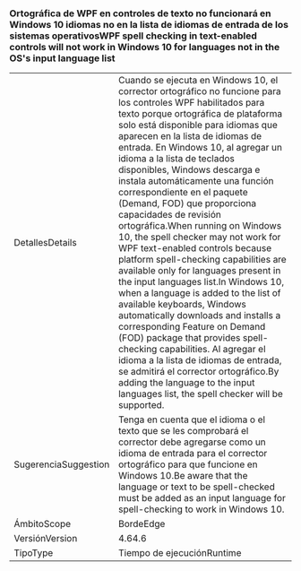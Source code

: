 ### <a name="wpf-spell-checking-in-text-enabled-controls-will-not-work-in-windows-10-for-languages-not-in-the-oss-input-language-list"></a><span data-ttu-id="4b4b4-101">Ortográfica de WPF en controles de texto no funcionará en Windows 10 idiomas no en la lista de idiomas de entrada de los sistemas operativos</span><span class="sxs-lookup"><span data-stu-id="4b4b4-101">WPF spell checking in text-enabled controls will not work in Windows 10 for languages not in the OS's input language list</span></span>

|   |   |
|---|---|
|<span data-ttu-id="4b4b4-102">Detalles</span><span class="sxs-lookup"><span data-stu-id="4b4b4-102">Details</span></span>|<span data-ttu-id="4b4b4-103">Cuando se ejecuta en Windows 10, el corrector ortográfico no funcione para los controles WPF habilitados para texto porque ortográfica de plataforma solo está disponible para idiomas que aparecen en la lista de idiomas de entrada. En Windows 10, al agregar un idioma a la lista de teclados disponibles, Windows descarga e instala automáticamente una función correspondiente en el paquete (Demand, FOD) que proporciona capacidades de revisión ortográfica.</span><span class="sxs-lookup"><span data-stu-id="4b4b4-103">When running on Windows 10, the spell checker may not work for WPF text-enabled controls because platform spell-checking capabilities are available only for languages present in the input languages list.In Windows 10, when a language is added to the list of available keyboards, Windows automatically downloads and installs a corresponding Feature on Demand (FOD) package that provides spell-checking capabilities.</span></span> <span data-ttu-id="4b4b4-104">Al agregar el idioma a la lista de idiomas de entrada, se admitirá el corrector ortográfico.</span><span class="sxs-lookup"><span data-stu-id="4b4b4-104">By adding the language to the input languages list, the spell checker will be supported.</span></span>|
|<span data-ttu-id="4b4b4-105">Sugerencia</span><span class="sxs-lookup"><span data-stu-id="4b4b4-105">Suggestion</span></span>|<span data-ttu-id="4b4b4-106">Tenga en cuenta que el idioma o el texto que se les comprobará el corrector debe agregarse como un idioma de entrada para el corrector ortográfico para que funcione en Windows 10.</span><span class="sxs-lookup"><span data-stu-id="4b4b4-106">Be aware that the language or text to be spell-checked must be added as an input language for spell-checking to work in Windows 10.</span></span>|
|<span data-ttu-id="4b4b4-107">Ámbito</span><span class="sxs-lookup"><span data-stu-id="4b4b4-107">Scope</span></span>|<span data-ttu-id="4b4b4-108">Borde</span><span class="sxs-lookup"><span data-stu-id="4b4b4-108">Edge</span></span>|
|<span data-ttu-id="4b4b4-109">Versión</span><span class="sxs-lookup"><span data-stu-id="4b4b4-109">Version</span></span>|<span data-ttu-id="4b4b4-110">4.6</span><span class="sxs-lookup"><span data-stu-id="4b4b4-110">4.6</span></span>|
|<span data-ttu-id="4b4b4-111">Tipo</span><span class="sxs-lookup"><span data-stu-id="4b4b4-111">Type</span></span>|<span data-ttu-id="4b4b4-112">Tiempo de ejecución</span><span class="sxs-lookup"><span data-stu-id="4b4b4-112">Runtime</span></span>|

